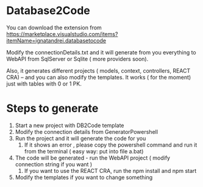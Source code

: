 # Database2Code

You can download the extension from https://marketplace.visualstudio.com/items?itemName=ignatandrei.databasetocode

Modify the connectionDetails.txt and it will generate from you everything to WebAPI from SqlServer or Sqlite ( more providers soon). 
 
Also, it generates  different projects ( models, context, controllers, REACT CRA) – and you can also modify the templates. It works ( for the moment) just with tables with 0 or 1 PK.




# Steps to generate

1. Start a new project with DB2Code template
2. Modify the connection details from GeneratorPowershell
3. Run the project and it will generate the code for you
   1. If it shows an error , please copy the powershell command and run it from the terminal ( easy way: put into file a.bat)
4. The code will be generated - run the WebAPI project ( modify connection string if you want )
   1. If you want to use the REACT CRA, run the npm install and npm start
5. Modify the templates if you want to change something 